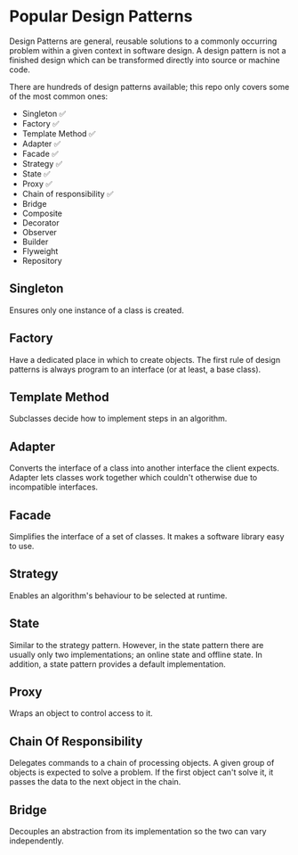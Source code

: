 # Popular Design Patterns

Design Patterns are general, reusable solutions to a commonly occurring problem within a given context in software design. A design pattern is not a finished design which can be transformed directly into source or machine code.

There are hundreds of design patterns available; this repo only covers some of the most common ones:

- Singleton :white_check_mark:
- Factory :white_check_mark:
- Template Method :white_check_mark:
- Adapter :white_check_mark:
- Facade :white_check_mark:
- Strategy :white_check_mark:
- State :white_check_mark:
- Proxy :white_check_mark:
- Chain of responsibility :white_check_mark:
- Bridge
- Composite
- Decorator
- Observer
- Builder
- Flyweight
- Repository

## Singleton

Ensures only one instance of a class is created.

## Factory

Have a dedicated place in which to create objects.
The first rule of design patterns is always program to an interface (or at least, a base class).

## Template Method

Subclasses decide how to implement steps in an algorithm.

## Adapter

Converts the interface of a class into another interface the client expects.
Adapter lets classes work together which couldn't otherwise due to incompatible interfaces.

## Facade

Simplifies the interface of a set of classes. It makes a software library easy to use.

## Strategy

Enables an algorithm's behaviour to be selected at runtime.

## State

Similar to the strategy pattern. However, in the state pattern there are usually only two implementations;
an online state and offline state. In addition, a state pattern provides a default implementation.

## Proxy

Wraps an object to control access to it.

## Chain Of Responsibility

Delegates commands to a chain of processing objects. A given group of objects is expected to solve a problem. 
If the first object can't solve it, it passes the data to the next object in the chain.

## Bridge

Decouples an abstraction from its implementation so the two can vary independently.